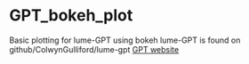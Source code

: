 # GPT_bokeh_plot
Basic plotting for lume-GPT using bokeh
lume-GPT is found on github/ColwynGulliford/lume-gpt 
[GPT website](http://www.pulsar.nl/gpt/)


